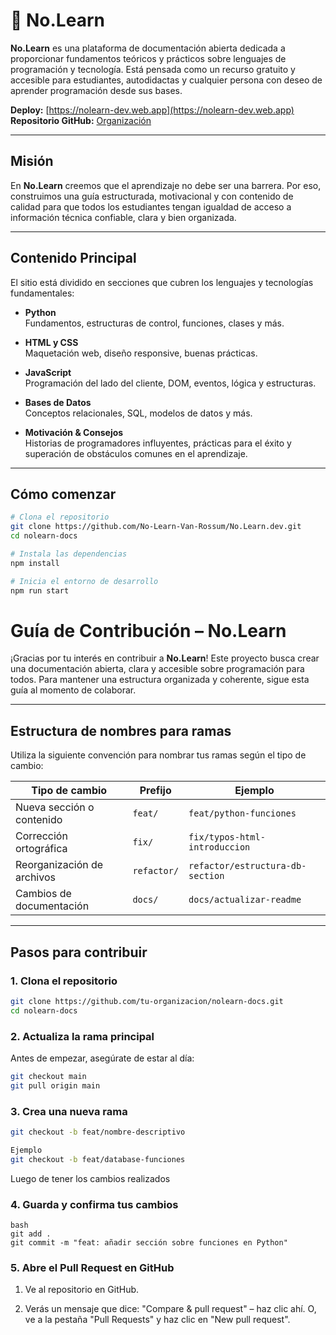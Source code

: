 # 📘 No.Learn

**No.Learn** es una plataforma de documentación abierta dedicada a proporcionar fundamentos teóricos y prácticos sobre lenguajes de programación y tecnología. Está pensada como un recurso gratuito y accesible para estudiantes, autodidactas y cualquier persona con deseo de aprender programación desde sus bases.

 **Deploy:** [https://nolearn-dev.web.app](https://nolearn-dev.web.app)  
 **Repositorio GitHub:** [Organización](https://github.com/No-Learn-Van-Rossum)

---

##  Misión

En **No.Learn** creemos que el aprendizaje no debe ser una barrera. Por eso, construimos una guía estructurada, motivacional y con contenido de calidad para que todos los estudiantes tengan igualdad de acceso a información técnica confiable, clara y bien organizada.


---

##  Contenido Principal

El sitio está dividido en secciones que cubren los lenguajes y tecnologías fundamentales:

-  **Python**  
  Fundamentos, estructuras de control, funciones, clases y más.

-  **HTML y CSS**  
  Maquetación web, diseño responsive, buenas prácticas.

-  **JavaScript**  
  Programación del lado del cliente, DOM, eventos, lógica y estructuras.

-  **Bases de Datos**  
  Conceptos relacionales, SQL, modelos de datos y más.

-  **Motivación & Consejos**  
  Historias de programadores influyentes, prácticas para el éxito y superación de obstáculos comunes en el aprendizaje.

---

##  Cómo comenzar

```bash
# Clona el repositorio
git clone https://github.com/No-Learn-Van-Rossum/No.Learn.dev.git
cd nolearn-docs

# Instala las dependencias
npm install

# Inicia el entorno de desarrollo
npm run start


```

#  Guía de Contribución – No.Learn

¡Gracias por tu interés en contribuir a **No.Learn**! Este proyecto busca crear una documentación abierta, clara y accesible sobre programación para todos. Para mantener una estructura organizada y coherente, sigue esta guía al momento de colaborar.

---

##  Estructura de nombres para ramas

Utiliza la siguiente convención para nombrar tus ramas según el tipo de cambio:

| Tipo de cambio              | Prefijo       | Ejemplo                             |
|----------------------------|---------------|-------------------------------------|
| Nueva sección o contenido  | `feat/`       | `feat/python-funciones`             |
| Corrección ortográfica     | `fix/`        | `fix/typos-html-introduccion`       |
| Reorganización de archivos | `refactor/`   | `refactor/estructura-db-section`    |
| Cambios de documentación   | `docs/`       | `docs/actualizar-readme`            |

---

##  Pasos para contribuir

### 1. Clona el repositorio

```bash
git clone https://github.com/tu-organizacion/nolearn-docs.git
cd nolearn-docs

```
### 2. Actualiza la rama principal
Antes de empezar, asegúrate de estar al día:

``` bash
git checkout main
git pull origin main
```

### 3. Crea una nueva rama
``` bash
git checkout -b feat/nombre-descriptivo

Ejemplo
git checkout -b feat/database-funciones
```
Luego de tener los cambios realizados

### 4. Guarda y confirma tus cambios
```
bash 
git add .
git commit -m "feat: añadir sección sobre funciones en Python"
```

### 5. Abre el Pull Request en GitHub
1. Ve al repositorio en GitHub.

2. Verás un mensaje que dice:
  "Compare & pull request" – haz clic ahí.
   O, ve a la pestaña "Pull Requests" y haz clic en "New pull request".
